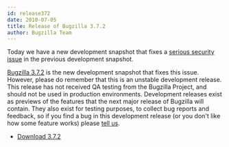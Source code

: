 ```yaml
---
id: release372
date: 2010-07-05
title: Release of Bugzilla 3.7.2
author: Bugzilla Team
---
```


Today we have a new development snapshot that fixes a [serious security issue](/security/3.7.1/) in the previous development snapshot.

[Bugzilla 3.7.2](/releases/4.0/) is the new development snapshot that fixes this issue. However, please do remember that this is an unstable development release. This release has not received QA testing from the Bugzilla Project, and should not be used in production environments. Development releases exist as previews of the features that the next major release of Bugzilla will contain. They also exist for testing purposes, to collect bug reports and feedback, so if you find a bug in this development release (or you don't like how some feature works) please [tell us](/developers/reporting_bugs.html).

*   [Download 3.7.2](/download/#v40)

